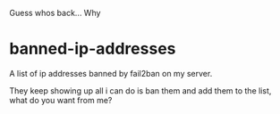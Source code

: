 Guess whos back... Why


# banned-ip-addresses
A list of ip addresses banned by fail2ban on my server.

They keep showing up all i can do is ban them and add them to the list, what do you want from me?


